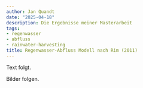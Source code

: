 ```yaml
---
author: Jan Quandt
date: "2025-04-18"
description: Die Ergebnisse meiner Masterarbeit
tags:
- regenwasser
- abfluss
- rainwater-harvesting
title: Regenwasser-Abfluss Modell nach Rim (2011)
---
```


Text folgt.

Bilder folgen.